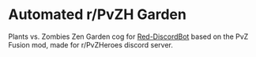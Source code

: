 # Automated r/PvZH Garden
Plants vs. Zombies Zen Garden cog for [Red-DiscordBot](https://github.com/Cog-Creators/Red-DiscordBot) based on the PvZ Fusion mod, made for r/PvZHeroes discord server.